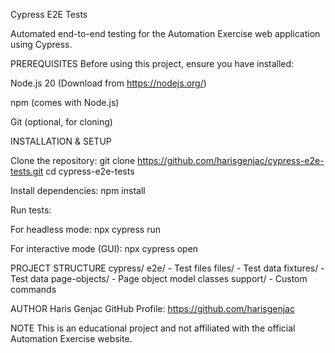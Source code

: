 Cypress E2E Tests

Automated end-to-end testing for the Automation Exercise web application using Cypress.

PREREQUISITES
Before using this project, ensure you have installed:

Node.js 20 (Download from https://nodejs.org/)

npm (comes with Node.js)

Git (optional, for cloning)

INSTALLATION & SETUP

Clone the repository:
git clone https://github.com/harisgenjac/cypress-e2e-tests.git
cd cypress-e2e-tests

Install dependencies:
npm install

Run tests:

For headless mode:
npx cypress run

For interactive mode (GUI):
npx cypress open

PROJECT STRUCTURE
cypress/
e2e/ - Test files
files/ - Test data
fixtures/ - Test data
page-objects/ - Page object model classes
support/ - Custom commands

AUTHOR
Haris Genjac
GitHub Profile: https://github.com/harisgenjac

NOTE
This is an educational project and not affiliated with the official Automation Exercise website.